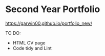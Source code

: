 # Second Year Portfolio

https://garwin00.github.io/portfolio_new/

TO DO:
- HTML CV page
- Code tidy and Lint
